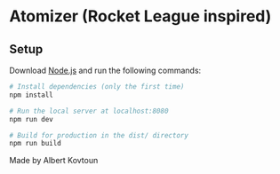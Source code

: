 # Atomizer (Rocket League inspired)

## Setup
Download [Node.js](https://nodejs.org/en/download/) and run the following commands:

``` bash
# Install dependencies (only the first time)
npm install

# Run the local server at localhost:8080
npm run dev

# Build for production in the dist/ directory
npm run build
```

Made by Albert Kovtoun
